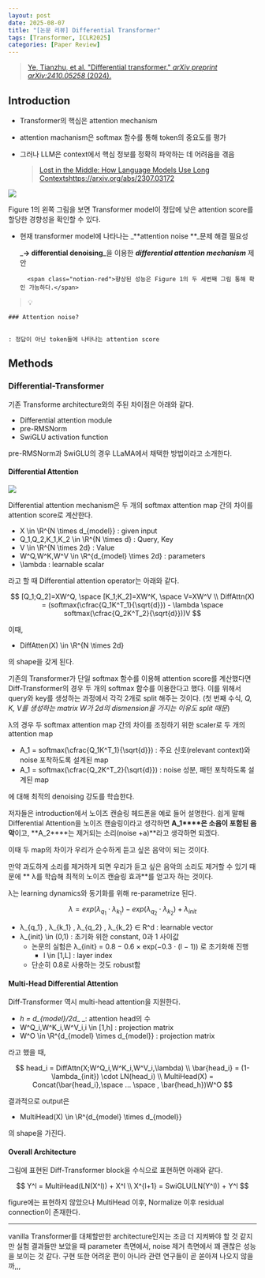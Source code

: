 ```yaml
---
layout: post
date: 2025-08-07
title: "[논문 리뷰] Differential Transformer"
tags: [Transformer, ICLR2025]
categories: [Paper Review]
---
```


> [Ye, Tianzhu, et al. "Differential transformer." ](https://arxiv.org/abs/2410.05258)[_arXiv preprint arXiv:2410.05258_](https://arxiv.org/abs/2410.05258)[ (2024).](https://arxiv.org/abs/2410.05258)



## Introduction

- Transformer의 핵심은 attention mechanism
- attention machanism은 softmax 함수를 통해 token의 중요도를 평가
- 그러나 LLM은 context에서 핵심 정보를 정확히 파악하는 데 어려움을 겪음

	> [Lost in the Middle: How Language Models Use Long Contextshttps://arxiv.org/abs/2307.03172](https://arxiv.org/abs/2307.03172)


![](https://prod-files-secure.s3.us-west-2.amazonaws.com/542b861c-36a8-4051-84e5-8804b6728dba/9083ea56-691a-4752-ae26-47f403431ac8/image.png?X-Amz-Algorithm=AWS4-HMAC-SHA256&X-Amz-Content-Sha256=UNSIGNED-PAYLOAD&X-Amz-Credential=ASIAZI2LB466Z5HRKHFD%2F20250928%2Fus-west-2%2Fs3%2Faws4_request&X-Amz-Date=20250928T230059Z&X-Amz-Expires=3600&X-Amz-Security-Token=IQoJb3JpZ2luX2VjED4aCXVzLXdlc3QtMiJHMEUCIQCx%2BX0riy%2BorRORYRTuK0BSYRcDoKW2EAvrDqBur9jBGgIgdjQq2QK4jZKoO1agN5Y3cSMtNMVOLSB5Fu96eOcZdcAqiAQIx%2F%2F%2F%2F%2F%2F%2F%2F%2F%2F%2FARAAGgw2Mzc0MjMxODM4MDUiDD0zNRfxG7qvf41IpircAxEyd9Sx5QIZi0j9NmrBI4znlPvG2%2Fj6w0b0DcVPWdqxjpqHwBSvj0XPJlOp9%2BSVuHzPcN9RR7F9C%2FoHwVkq9rv%2FYlGbZ4jxJKu%2FwiOHe3dm5Oq0IyBwQMThvQoZUzHks9YdDL4vG9A0QDdMGpnRzWWRu6YZq8H%2FEAJAW4NWKXRF2k2aeGSGLl61erNRkbO3skqntxT1zqbjrpPNzcBvIfkBqdMzJO0qcralrLsxVM9655fo7CRolyFaDlZxjub2%2F6D%2FIENSe1J6tzPICppK1mqEGSyi7iNBxTKf4Akz7TJPvue%2BrmSRFXqQT%2BgrJ5wdjhMjMd3XDWbn6%2FJsOJRSyEBxqkNoRvs49u0pyKNwA3D1beT9tQXC05scxmdFXAJ2D9M6k9XRgIFLvTg1GrT57jBQd8Rk0SXogSMLi4UUJ1HI4m5JZUiwk2tl55VZrec54pFnCSbZX9bIO%2FVsI5FVohTX%2FjQFmSsTVvFnoRfqxf7RuPX1MLJPS0M%2Fr59luksO03YD5dyy8mkOfgVfzupjwl4MeVm1JDxcU%2FlykyJ%2BGix0UGkxVs4tMhziNSg78Z%2BbCuPqor0XwX2xux8Qj%2FwUYwmydqEC0AnNufpR67ws%2BoS0N04vsTFoj3ZrCBkXMLXa5sYGOqUB95eQIwmhBGbbpS6js665VOMw%2BBD0c4mNj%2F6zUhpFmRm5f6qz3z2dWH6aS8MyNFIB8Of46vBRD3gi9qMTvirdKPQlsppYaZViUeCyZvh%2FEAiGOaivPywOvjUsrgWrGBCFlH21GVb9EDpE8w7HfVVhnPWhD0Kn2y55wf3smOjRhaMZUyqOCe3WnZXouMLnTpxpY4lH0GCSjNiwnhO6P7gq2bP9%2FGWy&X-Amz-Signature=8b8ade22692ce1a843a6cc14906d3869dedd4d2781d6da5fb2ea22c1103c28e5&X-Amz-SignedHeaders=host&x-amz-checksum-mode=ENABLED&x-id=GetObject)


Figure 1의 왼쪽 그림을 보면 Transformer model이 정답에 낮은 attention score를 할당한 경향성을 확인할 수 있다.

- 현재 transformer model에 나타나는 _**attention noise **_문제 해결 필요성

	_**→ differential denoising**_을 이용한 _**differential attention mechanism**_ 제안


		<span class="notion-red">향상된 성능은 Figure 1의 두 세번째 그림 통해 확인 가능하다.</span>


> 💡 


	### Attention noise?


	: 정답이 아닌 token들에 나타나는 attention score



## Methods



### Differential-Transformer


기존 Transforme architecture와의 주된 차이점은 아래와 같다.

- Differential attention module
- pre-RMSNorm
- SwiGLU activation function

pre-RMSNorm과 SwiGLU의 경우 LLaMA에서 채택한 방법이라고 소개한다.



#### Differential Attention


![](https://prod-files-secure.s3.us-west-2.amazonaws.com/542b861c-36a8-4051-84e5-8804b6728dba/116d70b2-1963-4810-9167-f4c7d8a06e8f/image.png?X-Amz-Algorithm=AWS4-HMAC-SHA256&X-Amz-Content-Sha256=UNSIGNED-PAYLOAD&X-Amz-Credential=ASIAZI2LB466Z5HRKHFD%2F20250928%2Fus-west-2%2Fs3%2Faws4_request&X-Amz-Date=20250928T230059Z&X-Amz-Expires=3600&X-Amz-Security-Token=IQoJb3JpZ2luX2VjED4aCXVzLXdlc3QtMiJHMEUCIQCx%2BX0riy%2BorRORYRTuK0BSYRcDoKW2EAvrDqBur9jBGgIgdjQq2QK4jZKoO1agN5Y3cSMtNMVOLSB5Fu96eOcZdcAqiAQIx%2F%2F%2F%2F%2F%2F%2F%2F%2F%2F%2FARAAGgw2Mzc0MjMxODM4MDUiDD0zNRfxG7qvf41IpircAxEyd9Sx5QIZi0j9NmrBI4znlPvG2%2Fj6w0b0DcVPWdqxjpqHwBSvj0XPJlOp9%2BSVuHzPcN9RR7F9C%2FoHwVkq9rv%2FYlGbZ4jxJKu%2FwiOHe3dm5Oq0IyBwQMThvQoZUzHks9YdDL4vG9A0QDdMGpnRzWWRu6YZq8H%2FEAJAW4NWKXRF2k2aeGSGLl61erNRkbO3skqntxT1zqbjrpPNzcBvIfkBqdMzJO0qcralrLsxVM9655fo7CRolyFaDlZxjub2%2F6D%2FIENSe1J6tzPICppK1mqEGSyi7iNBxTKf4Akz7TJPvue%2BrmSRFXqQT%2BgrJ5wdjhMjMd3XDWbn6%2FJsOJRSyEBxqkNoRvs49u0pyKNwA3D1beT9tQXC05scxmdFXAJ2D9M6k9XRgIFLvTg1GrT57jBQd8Rk0SXogSMLi4UUJ1HI4m5JZUiwk2tl55VZrec54pFnCSbZX9bIO%2FVsI5FVohTX%2FjQFmSsTVvFnoRfqxf7RuPX1MLJPS0M%2Fr59luksO03YD5dyy8mkOfgVfzupjwl4MeVm1JDxcU%2FlykyJ%2BGix0UGkxVs4tMhziNSg78Z%2BbCuPqor0XwX2xux8Qj%2FwUYwmydqEC0AnNufpR67ws%2BoS0N04vsTFoj3ZrCBkXMLXa5sYGOqUB95eQIwmhBGbbpS6js665VOMw%2BBD0c4mNj%2F6zUhpFmRm5f6qz3z2dWH6aS8MyNFIB8Of46vBRD3gi9qMTvirdKPQlsppYaZViUeCyZvh%2FEAiGOaivPywOvjUsrgWrGBCFlH21GVb9EDpE8w7HfVVhnPWhD0Kn2y55wf3smOjRhaMZUyqOCe3WnZXouMLnTpxpY4lH0GCSjNiwnhO6P7gq2bP9%2FGWy&X-Amz-Signature=68a4baef41bc7a05017362b0d98b507d37e088d45771df9715477c9fd2050772&X-Amz-SignedHeaders=host&x-amz-checksum-mode=ENABLED&x-id=GetObject)


Differential attention mechanism은 두 개의 softmax attention map 간의 차이를 attention score로 계산한다.

- X \in \R^{N \times d\_{model}} : given input
- Q\_1,Q\_2,K\_1,K\_2 \in \R^{N \times d} : Query, Key
- V \in \R^{N \times 2d} : Value
- W^Q,W^K,W^V \in \R^{d\_{model} \times 2d} : parameters
- \lambda : learnable scalar

라고 할 때 Differential attention operator는 아래와 같다.


$$
[Q_1;Q_2]=XW^Q, \space [K_1;K_2]=XW^K, \space V=XW^V \\
DiffAttn(X) = (softmax(\cfrac{Q_1K^T_1}{\sqrt{d}}) - \lambda \space softmax(\cfrac{Q_2K^T_2}{\sqrt{d}}))V
$$


이때,

- DiffAtten(X) \in \R^{N \times 2d}

의 shape을 갖게 된다.


기존의 Transformer가 단일 softmax 함수를 이용해 attention score를 계산했다면 Diff-Transformer의 경우 두 개의 softmax 함수를 이용한다고 했다. 이를 위해서 query와 key를 생성하는 과정에서 각각 2개로 split 해주는 것이다. <span class="notion-red">(첫 번째 수식, </span><span class="notion-red">_Q, K, V를 생성하는 matrix W가 2d의 dismension을 가지는 이유도 split 때문_</span><span class="notion-red">)</span>


 λ의 경우 두 softmax attention map 간의 차이를 조정하기 위한 scaler로 두 개의 attention map

- A\_1 = softmax(\cfrac{Q\_1K^T\_1}{\sqrt{d}}) : 주요 신호(relevant context)와 noise 포착하도록 설계된 map
- A\_1 = softmax(\cfrac{Q\_2K^T\_2}{\sqrt{d}}) : noise 성분, 패턴 포착하도록 설계된 map 

에 대해 최적의 denoising 강도를 학습한다.


저자들은 introduction에서 노이즈 캔슬링 헤드폰을 예로 들어 설명한다. 쉽게 말해 Differential Attention을 노이즈 캔슬링이라고 생각하면 **A\_1****은 소음이 포함된 음악**이고, **A\_2****는 제거되는 소리(noise +a)**라고 생각하면 되겠다. 


이때 두 map의 차이가 우리가 순수하게 듣고 싶은 음악이 되는 것이다. 


만약 과도하게 소리를 제거하게 되면 우리가 듣고 싶은 음악의 소리도 제거할 수 있기 때문에 ** λ를 학습해 최적의 노이즈 캔슬링 효과**를 얻고자 하는 것이다.


λ는 learning dynamics와 동기화를 위해 re-parametrize 된다.


$$
\lambda = exp(\lambda_{q_1} \cdot \lambda_{k_1}) - exp(\lambda_{q_2} \cdot \lambda_{k_2}) + \lambda_{init}
$$

- λ\_{q\_1} , λ\_{k\_1} , λ\_{q\_2} , λ\_{k\_2} ∈ R^d : learnable vector
- λ\_{init} \in (0,1) : 초기화 위한 constant, 0과 1 사이값
	- 논문의 실험은 λ\_{init} = 0.8 − 0.6 × exp(−0.3 · (l − 1)) 로 초기화해 진행
		- l \in [1,L] : layer index
	- 단순히 0.8로 사용하는 것도 robust함


#### **Multi-Head Differential Attention**


Diff-Transformer 역시 multi-head attention을 지원한다.

- _h = d\_{model}/2d__ _: attention head의 수
- W^Q\_i,W^K\_i,W^V\_i,i \in [1,h] : projection matrix
- W^O \in \R^{d\_{model} \times d\_{model}} : projection matrix

라고 했을 때,


$$
head_i = DiffAttn(X;W^Q_i,W^K_i,W^V_i,\lambda) \\
\bar{head_i} = (1-\lambda_{init}) \cdot LN(head_i) \\
MultiHead(X) = Concat(\bar{head_i},\space ... \space , \bar{head_h})W^O
$$


결과적으로 output은

- MultiHead(X) \in \R^{d\_{model} \times d\_{model}}

의 shape을 가진다.



#### Overall Architecture


그림에 표현된 Diff-Transformer block을 수식으로 표현하면 아래와 같다.


$$
Y^l = MultiHead(LN(X^l)) + X^l \\
X^{l+1} = SwiGLU(LN(Y^l)) + Y^l
$$


figure에는 표현하지 않았으나 MultiHead 이후, Normalize 이후 residual connection이 존재한다.


---


vanilla Transformer를 대체할만한 architecture인지는 조금 더 지켜봐야 할 것 같지만 실험 결과들만 보았을 때 parameter 측면에서, noise 제거 측면에서 꽤 괜찮은 성능을 보이는 것 같다. 구현 또한 어려운 편이 아니라 관련 연구들이 곧 쏟아져 나오지 않을까,,,

